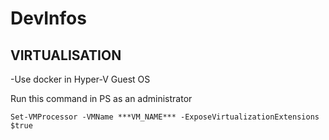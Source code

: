 # DevInfos

## VIRTUALISATION

-Use docker in Hyper-V Guest OS

  Run this command in PS as an administrator
  
  `Set-VMProcessor -VMName ***VM_NAME*** -ExposeVirtualizationExtensions $true`
  
